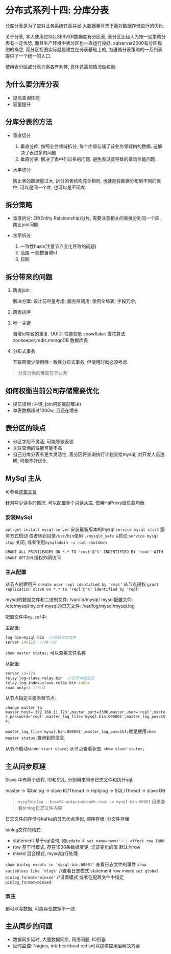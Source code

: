 # 分布式系列十四: 分库分表

分库分表是为了应对业务系统在高并发,大数据量背景下而对数据存储进行的优化. 

关于分表, 本人使用过SQLSERVER数据库有分区表, 表分区比起人为按一定策略分表有一定优势, 而且生产环境中表分区也一直运行良好. sqlserver2000有分区视图的概念, 而分区视图实际就是建立在分表基础上的, 为遵循分表策略的一系列表提供了一个统一的入口. 

使用表分区或分表方案各有利弊, 具体还需视情况做权衡. 

## 为什么要分库分表

* 提高查询性能
* 容量提升

## 分库分表的方法

* 垂直切分

    1. 垂直分库: 按照业务领域拆分, 每个库都存储了该业务领域内的数据. 这解决了表过多的问题
    2. 垂直分表: 解决了表中列过多的问题. 避免表过宽导致的查询性能问题.

* 水平切分

    防止表的数据量过大, 拆分的表结构完全相同, 也就是将数据分布到不同的表中, 可以是同一个库, 也可以是不同库.

## 拆分策略

* 垂直拆分: ER(Entity Relationship)分片, 需要注意相关的表拆分到同一个库, 防止join问题. 

* 水平拆分

    1. 一致性hash(注意节点变化导致的问题)
    2. 范围 一般按自增id
    3. 日期 

## 拆分带来的问题

1. 跨库join; 

    解决方案: 设计前尽量考虑; 服务层调用; 使用全局表; 字段冗余;

2. 跨表排序

3. 唯一主键

    自增id导致的重复. 
    UUID: 性能较低
    snowflake: 雪花算法
    zookeeper,redis,mongoDB
    数据库表

4. 分布式事务

    互联网很少使用强一致性分布式事务, 但使用时就必须考虑. 

> 分库分表的难度在于业务

## 如何权衡当前公司存储需要优化

* 提前规划 (主键, join问题提前解决)
* 单表数据超过1000w, 且还在增长

## 表分区的缺点

* 分区字段不灵活, 可能导致表锁
* 关联查询的性能可能不高
* 自己分库分表有更大灵活性, 表分区将查询执行计划交给mysql, 对开发人员透明, 可能不好优化. 

## MySql 主从

可参看[这篇文章](https://www.cnblogs.com/fxmemory/p/7198663.html)

针对写少读多的情况. 可以配置多个只读从库, 使用HaProxy做负载均衡. 

### 安装MySql

`apt-get install mysql-server` 安装最新版本的mysql
`service mysql start` 服务方式启动 或者转到目录`/usr/bin`使用 `./mysqld_safe &`启动
`service mysql stop` 关闭, 或者使用`mysqladmin -u root shutdown`

`GRANT ALL PRIVILEAGES ON *.* TO 'root'@'%' INDENTIFIED BY 'root' WITH GRANT OPTION` 授权外网访问

### 主从配置

从节点创建用户 `create user repl identified by 'repl'`
从节点授权 `grant replication slave on *.* to 'repl'@'%' identified by 'repl'`

mysql的数据文件和二进制文件: /var/lib/mysql/
mysql配置文件: /etc/mysql/my.cnf
mysql的日志文件: /var/log/mysql/mysql.log

配置文件中`my.cnf`中:

主配置: 
```js
log-bin=mysql-bin  //开启日志文件
server.id=123  //唯一id
```

`show master status;` 可以查看文件名称

从配置:
```js
server.id=124
relay-log=slave-relay-bin  //打开中继日志
relay-log-index=slave-relay-bin.index
read-only=1 //只读
```

从节点指定主服务器节点:

`change master to master_host='192.168.11.123',master_port=3306,master_user='repl',master_password='repl',master_log_file='mysql.bin.000001',master_log_pos=154;`

`master_log_file='mysql.bin.000001',master_log_pos=154;`就是使用`show master status;`查询到的信息.

从节点启动slave: `start slave;`
从节点查看状态: `show slave status;`

## 主从同步原理

Slave 中有两个线程, IO和SQL, 分别用来同步日志文件和执行sql. 

master -> 写binlog -> slave IO/Thread -> replylog -> SQL/Thread -> slave DB

> `mysqlbinlog --base64-output=decode-rows -v mysql-bin.00001`  用来查看binlog日志文件内容

日志文件的存储与kafka的日志优点类似, 顺序存储, 分文件存储. 

binlog文件的格式:

* statement 基于sql语句, 如`update A set name=name+'-'; effect row 1000`
* row 基于行模式, 存在1000条数据变更, 记录变化的值  默认为row
* mixed 混合模式, mysql自行处理.

`show binlog events in 'mysql-bin.00001'`  查看日志文件的事件
`show variablees like '%log%'` //查看日志模式 statement row mixed
`set global binlog_format='minxed'` //设置模式 或者在配置文件中指定`binlog_format=minxed`

### 双主

都可以写数据, 可能存在数据不一致. 

## 主从同步的问题

* 数据同步延时, 大量数据同步, 网络问题, IO阻塞
* 延时监控: Nagios, mk-heartbeat
    redis可以提供应用层解决方案

